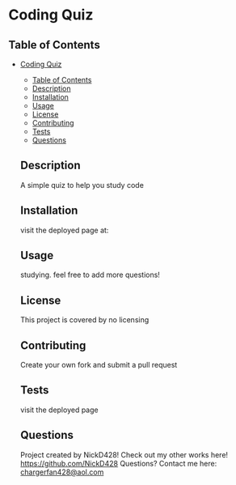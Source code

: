 # Coding Quiz  

  ## Table of Contents
- [Coding Quiz](#coding-quiz)
  - [Table of Contents](#table-of-contents)
  - [Description](#description)
  - [Installation](#installation)
  - [Usage](#usage)
  - [License](#license)
  - [Contributing](#contributing)
  - [Tests](#tests)
  - [Questions](#questions)

  ## Description
  A simple quiz to help you study code
  
  ## Installation
  visit the deployed page at:
  
  ## Usage
  studying. feel free to add more questions!
  
  ## License
  This project is covered by no licensing


  ## Contributing
  Create your own fork and submit a pull request
  
  ## Tests
  visit the deployed page
  
  ## Questions
  Project created by NickD428!
  Check out my other works here! https://github.com/NickD428
  Questions? Contact me here: chargerfan428@aol.com
  
